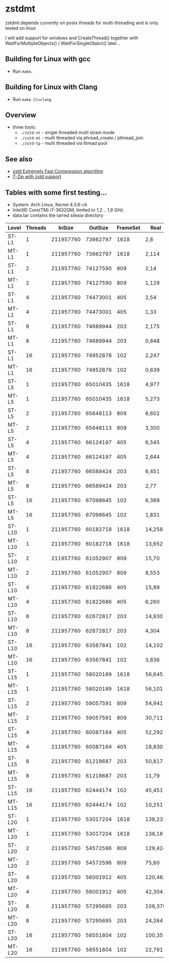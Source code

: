 
# zstdmt

zstdmt depends currently on posix threads for multi-threading and is
only tested on linux

I will add support for windows and CreateThread() together with
WaitForMultipleObjects() / WaitForSingleObject() later...

## Building for Linux with gcc

 - Run `make`.

## Building for Linux with Clang

 - Run `make CC=clang`

## Overview

 - three tools:
   - `./zstd-st` - single threaded multi stram mode
   - `./zstd-mt` - multi threaded via phread_create / pthread_join
   - `./zstd-tp` - multi threaded via thread pool

## See also

 - [zstd Extremely Fast Compression algorithm](https://github.com/Cyan4973/zstd)
 - [7-Zip with zstd support](https://github.com/mcmilk/7-Zip-Zstd)

## Tables with some first testing...

 - System: Arch Linux, Kernel 4.3.6-ck
 - Intel(R) Core(TM) i7-3632QM, limited to 1,2 .. 1,8 GHz
 - data.tar contains the tarred silesia directory

Level|Threads|InSize|OutSize|FrameSet|Real|User|Sys|MaxMem
-----|-------|------|-------|--------|----|----|---|-------
ST-L1|1|211957760|73662797|1618|2,8|1,964|0,39|2524
MT-L1|1|211957760|73662797|1618|2,114|1,332|0,2|2644
ST-L1|2|211957760|74127590|809|2,14|1,975|0,34|3768
MT-L1|2|211957760|74127590|809|1,129|1,299|0,6|3688
ST-L1|4|211957760|74473001|405|2,54|2,7|0,41|5860
MT-L1|4|211957760|74473001|405|1,33|1,609|0,8|6068
ST-L1|8|211957760|74689944|203|2,175|2,125|0,44|10460
MT-L1|8|211957760|74689944|203|0,848|2,639|0,122|20968
ST-L1|16|211957760|74852878|102|2,247|2,191|0,50|19420
MT-L1|16|211957760|74852878|102|0,639|2,668|0,38|19748
ST-L5|1|211957760|65010435|1618|4,977|4,925|0,38|4116
MT-L5|1|211957760|65010435|1618|5,273|4,448|0,3|4312
ST-L5|2|211957760|65648113|809|6,602|6,513|0,54|7032
MT-L5|2|211957760|65648113|809|3,300|5,340|0,3|7044
ST-L5|4|211957760|66124197|405|6,545|6,462|0,53|12488
MT-L5|4|211957760|66124197|405|2,644|6,902|0,10|12656
ST-L5|8|211957760|66589424|203|6,451|6,375|0,49|23564
MT-L5|8|211957760|66589424|203|2,77|11,244|0,16|23856
ST-L5|16|211957760|67098645|102|6,389|6,308|0,61|45748
MT-L5|16|211957760|67098645|102|1,831|11,531|0,39|46312
ST-L10|1|211957760|60182718|1618|14,258|14,154|0,50|14396
MT-L10|1|211957760|60182718|1618|13,652|12,766|0,3|14396
ST-L10|2|211957760|61052907|809|15,70|14,976|0,39|27268
MT-L10|2|211957760|61052907|809|8,553|15,443|0,7|27440
ST-L10|4|211957760|61822686|405|15,89|14,984|0,56|53112
MT-L10|4|211957760|61822686|405|6,260|20,20|0,11|53048
ST-L10|8|211957760|62672817|203|14,930|14,799|0,75|104500
MT-L10|8|211957760|62672817|203|4,304|26,701|0,24|105016
ST-L10|16|211957760|63567841|102|14,102|13,966|0,81|207516
MT-L10|16|211957760|63567841|102|3,836|26,19|0,48|208028
ST-L15|1|211957760|58020189|1618|56,645|56,405|0,58|22584
MT-L15|1|211957760|58020189|1618|56,101|55,118|0,6|22560
ST-L15|2|211957760|59057591|809|54,941|54,718|0,63|43728
MT-L15|2|211957760|59057591|809|30,711|58,773|0,10|43760
ST-L15|4|211957760|60087164|405|52,292|52,81|0,69|85796
MT-L15|4|211957760|60087164|405|18,830|67,256|0,16|85928
ST-L15|8|211957760|61218687|203|50,817|50,554|0,85|170632
MT-L15|8|211957760|61218687|203|11,79|76,665|0,74|180596
ST-L15|16|211957760|62444174|102|45,451|45,219|0,98|339264
MT-L15|16|211957760|62444174|102|10,251|73,660|0,75|340800
ST-L20|1|211957760|53017204|1618|138,233|137,762|0,91|330768
MT-L20|1|211957760|53017204|1618|138,18|136,772|0,34|330696
ST-L20|2|211957760|54572596|809|129,424|128,913|0,129|659372
MT-L20|2|211957760|54572596|809|75,60|144,82|0,69|659616
ST-L20|4|211957760|56001912|405|120,462|119,885|0,198|1317632
MT-L20|4|211957760|56001912|405|42,304|152,492|0,129|1317664
ST-L20|8|211957760|57295695|203|108,370|107,757|0,317|2586776
MT-L20|8|211957760|57295695|203|24,264|169,436|0,253|2585756
ST-L20|16|211957760|58551804|102|100,35|99,183|0,564|4965152
MT-L20|16|211957760|58551804|102|22,791|162,112|0,505|4966428
